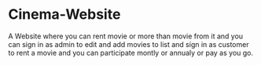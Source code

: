 # Cinema-Website
A Website where you can rent movie or more than movie from it  and you can sign in as admin to edit and add movies to list and sign in as customer to rent a movie and you can participate montly or annualy or pay as you go.
